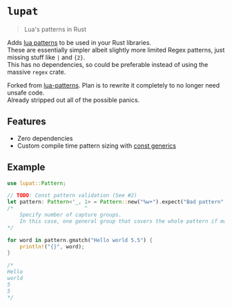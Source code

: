 # ``lupat``
> Lua's patterns in Rust

Adds [lua patterns](https://www.lua.org/pil/20.2.html) to be used in your Rust libraries.  
These are essentially simpler albeit slightly more limited Regex patterns, just missing stuff like ``|`` and ``{2}``.  
This has no dependencies, so could be preferable instead of using the massive ``regex`` crate.

Forked from [lua-patterns](https://github.com/stevedonovan/lua-patterns).
Plan is to rewrite it completely to no longer need unsafe code.  
Already stripped out all of the possible panics.

## Features
* Zero dependencies
* Custom compile time pattern sizing with [const generics](https://rust-lang.github.io/rfcs/2000-const-generics.html)

## Example
```rust
use lupat::Pattern;

// TODO: Const pattern validation (See #2)
let pattern: Pattern<'_, 1> = Pattern::new("%w+").expect("Bad pattern");
/*                       ^
	Specify number of capture groups.
	In this case, one general group that covers the whole pattern if matched.
*/

for word in pattern.gmatch("Hello world 5.5") {
	println!("{}", word);
}

/*
Hello
world
5
5
*/
```
